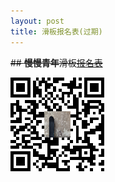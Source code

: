 ```yaml
---
layout: post
title: 滑板报名表(过期)
---
```


~~## **慢慢青年**滑板[报名表](https://ks.wjx.top/jq/43342029.aspx)~~

![](/images/报名问卷.png)

